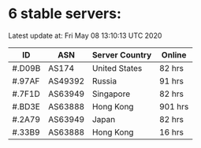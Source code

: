 # 6 stable servers:

Latest update at: Fri May 08 13:10:13 UTC 2020

| ID | ASN | Server Country | Online |
| -- | --- | -------------- | ------ |
| #.D09B | AS174 | United States | 82 hrs |
| #.97AF | AS49392 | Russia | 91 hrs |
| #.7F1D | AS63949 | Singapore | 82 hrs |
| #.BD3E | AS63888 | Hong Kong | 901 hrs |
| #.2A79 | AS63949 | Japan | 82 hrs |
| #.33B9 | AS63888 | Hong Kong | 16 hrs |

